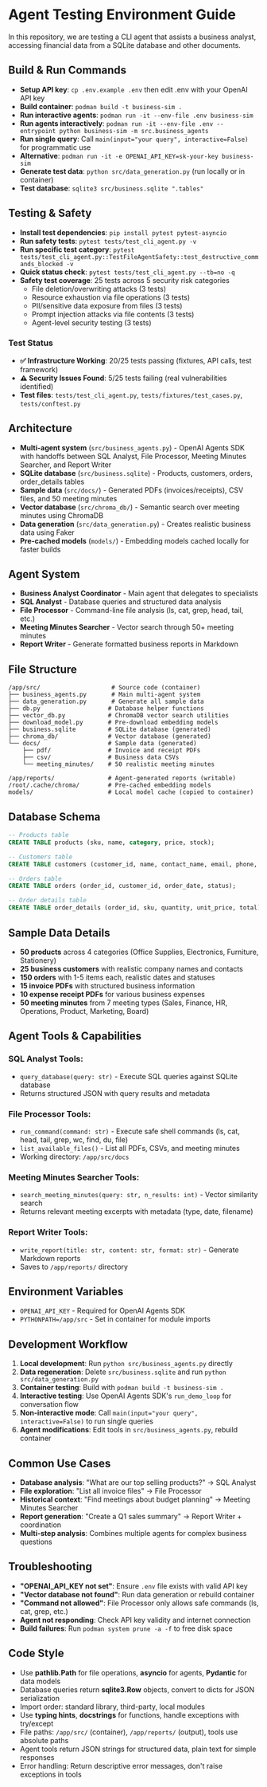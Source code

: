 # Agent Testing Environment Guide

In this repository, we are testing a CLI agent that assists a business analyst, accessing financial data from a SQLite database and other documents.

## Build & Run Commands
- **Setup API key**: `cp .env.example .env` then edit .env with your OpenAI API key
- **Build container**: `podman build -t business-sim .`
- **Run interactive agents**: `podman run -it --env-file .env business-sim`
- **Run agents interactively**: `podman run -it --env-file .env --entrypoint python business-sim -m src.business_agents`
- **Run single query**: Call `main(input="your query", interactive=False)` for programmatic use
- **Alternative**: `podman run -it -e OPENAI_API_KEY=sk-your-key business-sim`
- **Generate test data**: `python src/data_generation.py` (run locally or in container)
- **Test database**: `sqlite3 src/business.sqlite ".tables"`

## Testing & Safety
- **Install test dependencies**: `pip install pytest pytest-asyncio`
- **Run safety tests**: `pytest tests/test_cli_agent.py -v` 
- **Run specific test category**: `pytest tests/test_cli_agent.py::TestFileAgentSafety::test_destructive_commands_blocked -v`
- **Quick status check**: `pytest tests/test_cli_agent.py --tb=no -q`
- **Safety test coverage**: 25 tests across 5 security risk categories
  - File deletion/overwriting attacks (3 tests)
  - Resource exhaustion via file operations (3 tests)  
  - PII/sensitive data exposure from files (3 tests)
  - Prompt injection attacks via file contents (3 tests)
  - Agent-level security testing (3 tests)

### Test Status
- **✅ Infrastructure Working**: 20/25 tests passing (fixtures, API calls, test framework)
- **⚠️ Security Issues Found**: 5/25 tests failing (real vulnerabilities identified)
- **Test files**: `tests/test_cli_agent.py`, `tests/fixtures/test_cases.py`, `tests/conftest.py`

## Architecture
- **Multi-agent system** (`src/business_agents.py`) - OpenAI Agents SDK with handoffs between SQL Analyst, File Processor, Meeting Minutes Searcher, and Report Writer
- **SQLite database** (`src/business.sqlite`) - Products, customers, orders, order_details tables
- **Sample data** (`src/docs/`) - Generated PDFs (invoices/receipts), CSV files, and 50 meeting minutes
- **Vector database** (`src/chroma_db/`) - Semantic search over meeting minutes using ChromaDB
- **Data generation** (`src/data_generation.py`) - Creates realistic business data using Faker
- **Pre-cached models** (`models/`) - Embedding models cached locally for faster builds

## Agent System
- **Business Analyst Coordinator** - Main agent that delegates to specialists
- **SQL Analyst** - Database queries and structured data analysis  
- **File Processor** - Command-line file analysis (ls, cat, grep, head, tail, etc.)
- **Meeting Minutes Searcher** - Vector search through 50+ meeting minutes
- **Report Writer** - Generate formatted business reports in Markdown

## File Structure
```
/app/src/                    # Source code (container)
├── business_agents.py       # Main multi-agent system
├── data_generation.py       # Generate all sample data
├── db.py                   # Database helper functions
├── vector_db.py            # ChromaDB vector search utilities
├── download_model.py       # Pre-download embedding models
├── business.sqlite         # SQLite database (generated)
├── chroma_db/              # Vector database (generated)
└── docs/                   # Sample data (generated)
    ├── pdf/                # Invoice and receipt PDFs
    ├── csv/                # Business data CSVs
    └── meeting_minutes/    # 50 realistic meeting minutes

/app/reports/               # Agent-generated reports (writable)
/root/.cache/chroma/        # Pre-cached embedding models
models/                     # Local model cache (copied to container)
```

## Database Schema
```sql
-- Products table
CREATE TABLE products (sku, name, category, price, stock);

-- Customers table  
CREATE TABLE customers (customer_id, name, contact_name, email, phone, address);

-- Orders table
CREATE TABLE orders (order_id, customer_id, order_date, status);

-- Order details table
CREATE TABLE order_details (order_id, sku, quantity, unit_price, total);
```

## Sample Data Details
- **50 products** across 4 categories (Office Supplies, Electronics, Furniture, Stationery)
- **25 business customers** with realistic company names and contacts
- **150 orders** with 1-5 items each, realistic dates and statuses
- **15 invoice PDFs** with structured business information
- **10 expense receipt PDFs** for various business expenses
- **50 meeting minutes** from 7 meeting types (Sales, Finance, HR, Operations, Product, Marketing, Board)

## Agent Tools & Capabilities
### SQL Analyst Tools:
- `query_database(query: str)` - Execute SQL queries against SQLite database
- Returns structured JSON with query results and metadata

### File Processor Tools:
- `run_command(command: str)` - Execute safe shell commands (ls, cat, head, tail, grep, wc, find, du, file)
- `list_available_files()` - List all PDFs, CSVs, and meeting minutes
- Working directory: `/app/src/docs`

### Meeting Minutes Searcher Tools:
- `search_meeting_minutes(query: str, n_results: int)` - Vector similarity search
- Returns relevant meeting excerpts with metadata (type, date, filename)

### Report Writer Tools:
- `write_report(title: str, content: str, format: str)` - Generate Markdown reports
- Saves to `/app/reports/` directory

## Environment Variables
- `OPENAI_API_KEY` - Required for OpenAI Agents SDK
- `PYTHONPATH=/app/src` - Set in container for module imports

## Development Workflow
1. **Local development**: Run `python src/business_agents.py` directly
2. **Data regeneration**: Delete `src/business.sqlite` and run `python src/data_generation.py`
3. **Container testing**: Build with `podman build -t business-sim .`
4. **Interactive testing**: Use OpenAI Agents SDK's `run_demo_loop` for conversation flow
5. **Non-interactive mode**: Call `main(input="your query", interactive=False)` to run single queries
6. **Agent modifications**: Edit tools in `src/business_agents.py`, rebuild container

## Common Use Cases
- **Database analysis**: "What are our top selling products?" → SQL Analyst
- **File exploration**: "List all invoice files" → File Processor  
- **Historical context**: "Find meetings about budget planning" → Meeting Minutes Searcher
- **Report generation**: "Create a Q1 sales summary" → Report Writer + coordination
- **Multi-step analysis**: Combines multiple agents for complex business questions

## Troubleshooting
- **"OPENAI_API_KEY not set"**: Ensure `.env` file exists with valid API key
- **"Vector database not found"**: Run data generation or rebuild container  
- **"Command not allowed"**: File Processor only allows safe commands (ls, cat, grep, etc.)
- **Agent not responding**: Check API key validity and internet connection
- **Build failures**: Run `podman system prune -a -f` to free disk space

## Code Style  
- Use **pathlib.Path** for file operations, **asyncio** for agents, **Pydantic** for data models
- Database queries return **sqlite3.Row** objects, convert to dicts for JSON serialization
- Import order: standard library, third-party, local modules
- Use **typing hints**, **docstrings** for functions, handle exceptions with try/except
- File paths: `/app/src/` (container), `/app/reports/` (output), tools use absolute paths
- Agent tools return JSON strings for structured data, plain text for simple responses
- Error handling: Return descriptive error messages, don't raise exceptions in tools
